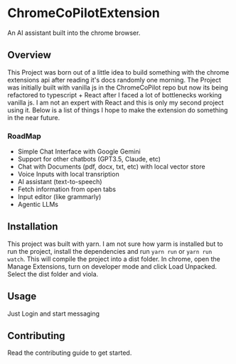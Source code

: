 # ChromeCoPilotExtension
An AI assistant built into the chrome browser.

## Overview
This Project was born out of a little idea to build something with the chrome extensions api after reading it's docs randomly one morning. The Project was initially built with vanilla js in the ChromeCoPilot repo but now its being refactored to typescript + React after I faced a lot of bottlenecks working vanilla js. I am not an expert with React and this is only my second project using it. Below is a list of things I hope to make the extension do something in the near future.

### RoadMap
- Simple Chat Interface with Google Gemini
- Support for other chatbots (GPT3.5, Claude, etc)
- Chat with Documents (pdf, docx, txt, etc) with local vector store
- Voice Inputs with local transription
- AI assistant (text-to-speech)
- Fetch information from open tabs
- Input editor (like grammarly)
- Agentic LLMs

## Installation

This project was built with yarn. I am not sure how yarm is installed but to run the project, install the dependencies and run `yarn run` or `yarn run watch`. This will compile the project into a dist folder. In chrome, open the Manage Extensions, turn on developer mode and click Load Unpacked. Select the dist folder and viola.

## Usage

Just Login and start messaging

## Contributing

Read the contributing guide to get started.
